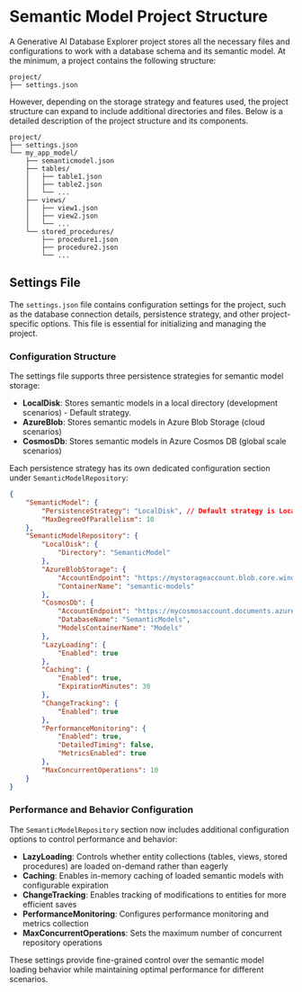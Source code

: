 # Semantic Model Project Structure

A Generative AI Database Explorer project stores all the necessary files and configurations to work with a database schema and its semantic model. At the minimum, a project contains the following structure:

```text
project/
├── settings.json
```

However, depending on the storage strategy and features used, the project structure can expand to include additional directories and files. Below is a detailed description of the project structure and its components.

```text
project/
├── settings.json
└── my_app_model/
    ├── semanticmodel.json
    ├── tables/
    │   ├── table1.json
    │   ├── table2.json
    │   └── ...
    ├── views/
    │   ├── view1.json
    │   ├── view2.json
    │   └── ...
    └── stored_procedures/
        ├── procedure1.json
        ├── procedure2.json
        └── ...
```

## Settings File

The `settings.json` file contains configuration settings for the project, such as the database connection details, persistence strategy, and other project-specific options. This file is essential for initializing and managing the project.

### Configuration Structure

The settings file supports three persistence strategies for semantic model storage:

- **LocalDisk**: Stores semantic models in a local directory (development scenarios) - Default strategy.
- **AzureBlob**: Stores semantic models in Azure Blob Storage (cloud scenarios)  
- **CosmosDb**: Stores semantic models in Azure Cosmos DB (global scale scenarios)

Each persistence strategy has its own dedicated configuration section under `SemanticModelRepository`:

```json
{
    "SemanticModel": {
        "PersistenceStrategy": "LocalDisk", // Default strategy is LocalDisk
        "MaxDegreeOfParallelism": 10
    },
    "SemanticModelRepository": {
        "LocalDisk": {
            "Directory": "SemanticModel"
        },
        "AzureBlobStorage": {
            "AccountEndpoint": "https://mystorageaccount.blob.core.windows.net",
            "ContainerName": "semantic-models"
        },
        "CosmosDb": {
            "AccountEndpoint": "https://mycosmosaccount.documents.azure.com:443/",
            "DatabaseName": "SemanticModels",
            "ModelsContainerName": "Models"
        },
        "LazyLoading": {
            "Enabled": true
        },
        "Caching": {
            "Enabled": true,
            "ExpirationMinutes": 30
        },
        "ChangeTracking": {
            "Enabled": true
        },
        "PerformanceMonitoring": {
            "Enabled": true,
            "DetailedTiming": false,
            "MetricsEnabled": true
        },
        "MaxConcurrentOperations": 10
    }
}
```

### Performance and Behavior Configuration

The `SemanticModelRepository` section now includes additional configuration options to control performance and behavior:

- **LazyLoading**: Controls whether entity collections (tables, views, stored procedures) are loaded on-demand rather than eagerly
- **Caching**: Enables in-memory caching of loaded semantic models with configurable expiration
- **ChangeTracking**: Enables tracking of modifications to entities for more efficient saves  
- **PerformanceMonitoring**: Configures performance monitoring and metrics collection
- **MaxConcurrentOperations**: Sets the maximum number of concurrent repository operations

These settings provide fine-grained control over the semantic model loading behavior while maintaining optimal performance for different scenarios.
